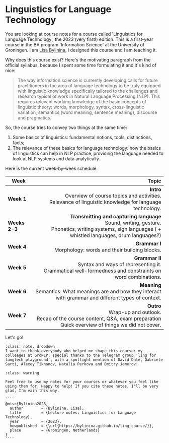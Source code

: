 # Linguistics for Language Technology

You are looking at course notes for a course called 'Linguistics for Language Technology', the 2023 (very first!) edition. This is a first-year course in the BA program 'Information Science' at the University of Groningen. I am [Lisa Bylinina](https://bylinina.github.io/), I designed this course and I am teaching it.

Why does this course exist? Here's the motivating paragraph from the official syllabus, because I spent some time formulating it and it's kind of nice:

> The way information science is currently developing calls for future practitioners in the area of language technology to be truly equipped with linguistic knowledge specifically tailored to the challenges and research typical of work in Natural Language Processing (NLP). This requires relevant working knowledge of the basic concepts of linguistic theory: words, morphology, syntax, cross-linguistic variation, semantics (word meaning, sentence meaning), discourse and pragmatics.

So, the course tries to convey two things at the same time: 



1. Some basics of linguistics: fundamental notions, tools, distinctions, facts;
2. The relevance of these basics for language technology: how the basics of linguistics can help in NLP practice, providing the language needed to look at NLP systems and data analytically.

Here is the current week-by-week schedule:


|    Week        |      Topic      |
|----------|-------------:|
| **Week 1** |  **Intro** <br>Overview of course topics and activities. <br>Relevance of linguistic knowledge for language technology. |
| **Weeks 2-3** |  **Transmitting and capturing language** <br>Sound, writing, gesture. <br>Phonetics, writing systems, sign languages ( + whistled languages, drum languages?) |
| **Week 4** |  **Grammar I** <br>Morphology: words and their building blocks. |
| **Week 5** |  **Grammar II** <br>Syntax and ways of representing it. <br>Grammatical well-formedness and constraints on word combinations. |
| **Week 6** | **Meaning** <br>Semantics: What meanings are and how they interact with grammar and different types of context. |
| **Week 7** |  **Outro** <br>Wrap-up and outlook. <br>Recap of the course content, Q&A, exam preparation <br>Quick overview of things we did not cover.|

Let's go!


`````{admonition} Acknowledgements
:class: note, dropdown
I want to thank everybody who helped me shape this course: my colleages at GroNLP; special thanks to the Telegram group 'ling for langtech playground', with a spotlight mention of David Dalé, Gabriele Sarti, Alexey Tikhonov, Natalia Perkova and Dmitry Jemerov!
`````

`````{admonition} Use and citation
:class: warning

Feel free to use my notes for your courses or whatever you feel like using them for. Happy to help! If you cite these notes, I'll be very glad, I'm vain this way.

````
@misc{Bylinina2023,
  author        = {Bylinina, Lisa},
  title         = {Lecture notes: Linguistics for Language Technology},
  year          = {2023},
  howpublished  = {\url{https://bylinina.github.io/ling_course/}},
  place         = {Groningen, Netherlands}
}
````
`````




